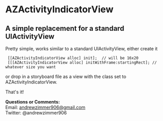 AZActivityIndicatorView
=====

A simple replacement for a standard UIActivityView
----------------------------------------------------------------------

Pretty simple, works similar to a standard UIActivityView, either create it 

     [[AZActivityIndicatorView alloc] init];  // will be 16x20
     [[[AZActivityIndicatorView alloc] initWithFrame:startingRect]; // whatever size you want
     
or drop in a storyboard file as a view with the class set to AZActivityIndicatorView.

That's it!

**Questions or Comments:**   
Email: andrewzimmer906@gmail.com  
Twitter: @andrewzimmer906  